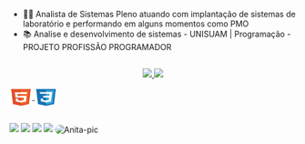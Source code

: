 
- 👩‍💻 Analista de Sistemas Pleno atuando com implantação de sistemas de laboratório e performando em alguns momentos como PMO
- 📚 Analise e desenvolvimento de sistemas - UNISUAM | Programação - PROJETO PROFISSÃO PROGRAMADOR

##

<div align="center">
  <a href="https://github.com/AnitaMachado/">
  <img height="125em" src="https://github-readme-stats.vercel.app/api?username=AnitaMachado&show_icons=true&theme=dracula&include_all_commits=true&count_private=true"/>
  <img height="125em" src="https://github-readme-stats.vercel.app/api/top-langs/?username=AnitaMachado&layout=compact&langs_count=7&theme=dracula"/>
</div>

<div style="display: inline_block"><br>
  <img align="center" alt="Anita-HTML" height="30" width="40" src="https://raw.githubusercontent.com/devicons/devicon/master/icons/html5/html5-original.svg">
  <img align="center" alt="Anita-CSS" height="30" width="40" src="https://raw.githubusercontent.com/devicons/devicon/master/icons/css3/css3-original.svg"> 
</div>

##

<div> 
 <a href="https://discord.com/channels/1037513472029761566/1037513472491126806" target="_blank"><img src="https://img.shields.io/badge/Discord-7289DA?style=for-the-badge&logo=discord&logoColor=white" target="_blank"></a> 
  <a href = "mailto:mgma.anita@gmail.com"><img src="https://img.shields.io/badge/Gmail-D14836?style=for-the-badge&logo=gmail&logoColor=white" target="_blank"></a>
  <a href="https://www.linkedin.com/in/anita-machado-a8113b65/" target="_blank"><img src="https://img.shields.io/badge/-LinkedIn-%230077B5?style=for-the-badge&logo=linkedin&logoColor=white" target="_blank"></a> 
  <a href="https://wa.me/qr/TX75UTCVAAUFP1" target="_blank"><img src="https://img.shields.io/badge/WhatsApp-25D366?style=for-the-badge&logo=whatsapp&logoColor=white" target="_blank"></a>  
  <img align="center" alt="Anita-pic" height="150" style="border-radius:50px;" src="https://user-images.githubusercontent.com/116604819/199629695-f7deafd1-5374-4961-8666-01c3ff227603.png"> 
</div>



